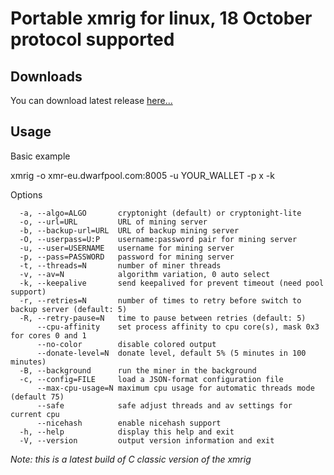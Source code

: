 # Portable xmrig for linux, 18 October protocol supported 

## Downloads
You can download latest release [here...](https://github.com/SecurityOfficerAlfaZulu/portable_xmrig/releases/download/0.9.0/xmrig)

Usage
---
Basic example 

xmrig -o xmr-eu.dwarfpool.com:8005 -u YOUR_WALLET -p x -k 

Options 
```
  -a, --algo=ALGO       cryptonight (default) or cryptonight-lite 
  -o, --url=URL         URL of mining server 
  -b, --backup-url=URL  URL of backup mining server 
  -O, --userpass=U:P    username:password pair for mining server 
  -u, --user=USERNAME   username for mining server 
  -p, --pass=PASSWORD   password for mining server 
  -t, --threads=N       number of miner threads 
  -v, --av=N            algorithm variation, 0 auto select 
  -k, --keepalive       send keepalived for prevent timeout (need pool support) 
  -r, --retries=N       number of times to retry before switch to backup server (default: 5) 
  -R, --retry-pause=N   time to pause between retries (default: 5) 
      --cpu-affinity    set process affinity to cpu core(s), mask 0x3 for cores 0 and 1 
      --no-color        disable colored output 
      --donate-level=N  donate level, default 5% (5 minutes in 100 minutes) 
  -B, --background      run the miner in the background 
  -c, --config=FILE     load a JSON-format configuration file 
      --max-cpu-usage=N maximum cpu usage for automatic threads mode (default 75) 
      --safe            safe adjust threads and av settings for current cpu 
      --nicehash        enable nicehash support 
  -h, --help            display this help and exit 
  -V, --version         output version information and exit 
```
  
_Note: this is a latest build of C classic version of the xmrig_



